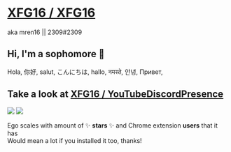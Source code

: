 # [XFG16 / XFG16](https://github.com/XFG16/YouTubeDiscordPresence)
aka mren16 || 2309#2309
## Hi, I'm a sophomore 👋
Hola, 你好, salut, こんにちは, hallo, नमस्ते, 안녕, Привет, 
## Take a look at [XFG16 / YouTubeDiscordPresence](https://github.com/XFG16/YouTubeDiscordPresence)

<p align="left">
    <a href="https://chrome.google.com/webstore/detail/youtubediscordpresence/hnmeidgkfcbpjjjpmjmpehjdljlaeaaa" alt="Chrome Extension">
        <img src="https://img.shields.io/badge/Chrome%20Web%20Store-700%2B%20Users-blue" /></a>
    <img src="https://img.shields.io/badge/Amogus-What%20the%20sus%3F%3F%3F-red" />
</p>

Ego scales with amount of ✨ **stars** ✨ and Chrome extension **users** that it has<br>
Would mean a lot if you installed it too, thanks!

<!---
XFG16/XFG16 is a ✨ special ✨ repository because its `README.md` (this file) appears on your GitHub profile.
You can click the Preview link to take a look at your changes.
--->
